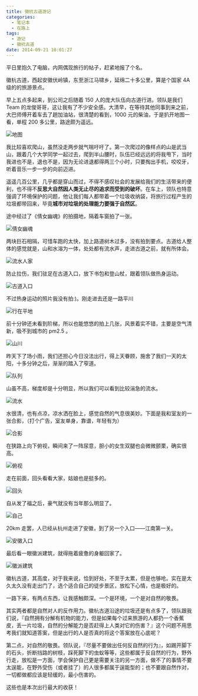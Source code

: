 ```yaml
---
title: 徽杭古道游记
categories:
  - 笔记本
  - 在路上
tags:
  - 游记
  - 徽杭古道
date: 2014-09-21 10:01:27
---
```


平日里抱久了电脑，内网偶现旅行的帖子，赶紧地报了个名。

徽杭古道，西起安徽伏岭镇，东至浙江马啸乡，延绵二十多公里，算是个国家 4A 级的的旅游景点。

早上五点多起来，到公司之后随着 150 人的庞大队伍向古道行进。领队是我们 Team 的龙俊哥哥，这让我有了不少安全感。大清早，在等待其他同事到来之前，大巴师傅开着车去了趟加油站，很清楚的看到，1000 元的柴油，于是扒开地图一看，单程 200 多公里，路途颇为遥远。

![地图](../blogimgs/2014/09/21/QQ20140921-1%402x.png)<!--<source src="http://barret.qiniudn.com/QQ20140921-1%402x.png">-->

我比较喜欢爬山，虽然没走两步就气喘吁吁了。第一次爬过的像样点的山是武当山，跟着几个大学同学一起过去，爬到半山腰时，队伍已经远远的将我甩下，当时我进也不是，退也不是，因为无论进退都得两三个小时，只要掏出手机，咬咬牙，听着音乐一步一步的向前迈进。

遥遥几百公里，几乎都是穿山而过，不得不感叹社会的发展给我们的生活带来的便利，也不得不**反思大自然因人类无止尽的追求而受到的破坏**。在车上，领队也特意强调了环境保护的问题，他让我们每人都带着一个垃圾收纳袋，将旅行过程产生的垃圾都带回来，毕竟**城市对垃圾的处理能力要强于自然区**。

途中经过了《倩女幽魂》的拍摄地，隔着车窗拍了一张。

![倩女幽魂](../blogimgs/2014/09/21/IMG_20140920_093958.jpg)<!--<source src="http://barret.qiniudn.com/IMG_20140920_093958.jpg">-->

两块巨石相隔，可惜车跑的太快，加上路道树木过多，没有拍到要点。古道给人整体的感觉就是，山和水溶为一体，处处都有流水声，走进古道之前，就有所体会。

![流水人家](../blogimgs/2014/09/21/IMG_20140920_100756.jpg)<!--<source src="http://barret.qiniudn.com/IMG_20140920_100756.jpg">-->

防止拉伤，我们驻足在古道入口，放下书包和登山杖，跟着领队做热身运动。

![古道入口](../blogimgs/2014/09/21/IMG_20140920_101518.jpg)<!--<source src="http://barret.qiniudn.com/IMG_20140920_101518.jpg">-->

不过热身运动的照片我没有拍:)。刚走进去还是一路平川

![行在平地](../blogimgs/2014/09/21/IMG_20140920_104549.jpg)<!--<source src="http://barret.qiniudn.com/IMG_20140920_104549.jpg">-->

前十分钟还未看到阶梯，所以也能悠悠的拍上几张，风景着实不错，主要是空气清新，吸不到城市的 pm2.5 。

![山川](../blogimgs/2014/09/21/IMG_20140920_113042.jpg)<!--<source src="http://barret.qiniudn.com/IMG_20140920_113042.jpg">-->

昨天下了场小雨，我们还担心今日没法出行，得上天眷顾，施舍了我们一天的太阳，十多分钟之后，渐渐的踏入了窄道。

![队列](../blogimgs/2014/09/21/IMG_20140920_123330.jpg)<!--<source src="http://barret.qiniudn.com/IMG_20140920_123330.jpg">-->

山虽不高，梯度却是十分明显，所以我们可以看到比较湍急的流水。

![流水](../blogimgs/2014/09/21/IMG_20140920_140140.jpg)<!--<source src="http://barret.qiniudn.com/IMG_20140920_140140.jpg">-->

水很清，也有点凉，凉水洒在脸上，感觉自然的气息很美妙。下面是我和室友的一张合影，（打个广告，室友单身，靠谱，年轻有为）

![合影](../blogimgs/2014/09/21/IMG_20140920_142853.jpg)<!--<source src="http://barret.qiniudn.com/IMG_20140920_142853.jpg">-->

在狭路上向下俯视，瞬间来了一阵尿意，胆小的女生双腿也会微微颤栗，确实很高。

![俯视](../blogimgs/2014/09/21/IMG_20140920_144158.jpg)<!--<source src="http://barret.qiniudn.com/IMG_20140920_144158.jpg">-->

走在前面，回头看看大家，姑娘也是挺多的。

![回头](../blogimgs/2014/09/21/IMG_20140920_144258.jpg)<!--<source src="http://barret.qiniudn.com/IMG_20140920_144258.jpg">-->

自从发了福之后，豪气就没有当年那么明显了。

![自己](../blogimgs/2014/09/21/IMG_20140920_144511.jpg)<!--<source src="http://barret.qiniudn.com/IMG_20140920_144511.jpg">-->

20km 走罢，人已经从杭州走进了安徽，到了另一个入口——江南第一关。

![安徽入口](../blogimgs/2014/09/21/IMG_20140920_152010.jpg)<!--<source src="http://barret.qiniudn.com/IMG_20140920_152010.jpg">-->

最后看一眼徽派建筑，就得拖着疲惫的身躯回家了。

![徽派建筑](../blogimgs/2014/09/21/IMG_20140920_162925.jpg)<!--<source src="http://barret.qiniudn.com/IMG_20140920_162925.jpg">-->

徽杭古道，其高度，对于我来说，恰到好处，不至于太累，但是也够呛。实在是太久太久没有走出门了，选个适合自己的徒步景区，放松下心情，也是极好的。

一路下来，有两点东西，让我感触颇深。一个是环境，一个是对自然的敬畏。

其实两者都是自然对人的反作用力。徽杭古道沿途的垃圾还是有点多了，领队跟我们说，『自然拥有分解有机物的能力，但是如果每个过来旅游的人都扔一个香蕉皮，丢一片垃圾，自然的分解能力是否赶得上人类对它的伤害？』这个问题不用思考我们就知道答案，但是出行的人是否真的将这个答案放在心底呢？

第二点，对自然的敬畏。领队说，『尽量不要做出任何反自然的行为』，如踢开脚下的石头，折断挡路的树枝，踩死脚下的虫蚁等等，这些都属于反自然的行为，野外行走，放松是一方面，学会保护自己更是需要关注的另一方面，做不了的事情不要太逞能，在野外受伤（或者挂了）的人很多都属于逞能型的；也不要跟自然作对，一切都做都应该是轻缓的，最小伤害的。

这些也是本次出行最大的收获！